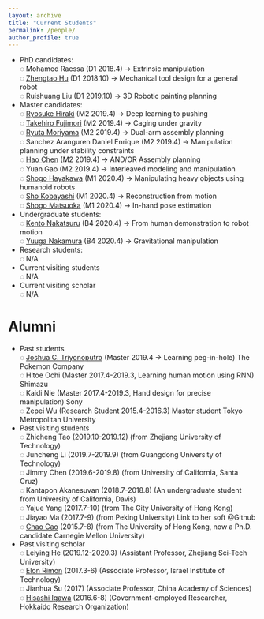 ```yaml
---
layout: archive
title: "Current Students"
permalink: /people/
author_profile: true
---
```

 * PhD candidates:\
    &#9676; Mohamed Raessa (D1 2018.4) -> Extrinsic manipulation\
    &#9676; [Zhengtao Hu](http://huzhengtao.work/) (D1 2018.10) -> Mechanical tool design for a general robot\
    &#9676; Ruishuang Liu (D1 2019.10) -> 3D Robotic painting planning
 * Master candidates:\
    &#9676; [Ryosuke Hiraki](http://www.hlab.sys.es.osaka-u.ac.jp/people/hiraki/) (M2 2019.4) -> Deep learning to pushing\
    &#9676; [Takehiro Fujimori](http://www.hlab.sys.es.osaka-u.ac.jp/people/fujimori/) (M2 2019.4) -> Caging under gravity\
    &#9676; [Ryuta Moriyama](http://www.hlab.sys.es.osaka-u.ac.jp/people/moriyama/) (M2 2019.4) -> Dual-arm assembly planning\
    &#9676; Sanchez Aranguren Daniel Enrique (M2 2019.4) -> Manipulation planning under stability constraints\
    &#9676; [Hao Chen](http://chenhao.info/#resume) (M2 2019.4) -> AND/OR Assembly planning\
    &#9676; Yuan Gao (M2 2019.4) -> Interleaved modeling and manipulation\
    &#9676; [Shogo Hayakawa](http://www.hlab.sys.es.osaka-u.ac.jp/people/hayakawa/) (M1 2020.4) -> Manipulating heavy objects using humanoid robots\
    &#9676; [Sho Kobayashi](http://www.hlab.sys.es.osaka-u.ac.jp/people/kobayashi/) (M1 2020.4) -> Reconstruction from motion\
    &#9676; [Shogo Matsuoka](http://www.hlab.sys.es.osaka-u.ac.jp/people/matsuoka/) (M1 2020.4) -> In-hand pose estimation
 * Undergraduate students:\
    &#9676; [Kento Nakatsuru](https://kentonakatsuru.github.io/my-portfolio/) (B4 2020.4) -> From human demonstration to robot motion\
    &#9676; [Yuuga Nakamura](https://yuuga744.github.io/homepage/) (B4 2020.4) -> Gravitational manipulation
 * Research students:\
    &#9676; N/A
 * Current visiting students\
    &#9676; N/A
 * Current visiting scholar\
    &#9676; N/A
    
Alumni
=====
 * Past students\
    &#9676; [Joshua C. Triyonoputro](http://www.hlab.sys.es.osaka-u.ac.jp/people/joshua/joshua.html) (Master 2019.4 -> Learning peg-in-hole) The Pokemon Company\
    &#9676; Hitoe Ochi (Master 2017.4-2019.3, Learning human motion using RNN) Shimazu\
    &#9676; Kaidi Nie (Master 2017.4-2019.3, Hand design for precise manipulation) Sony\
    &#9676; Zepei Wu (Research Student 2015.4-2016.3)   Master student Tokyo Metropolitan University
 * Past visiting students\
    &#9676; Zhicheng Tao (2019.10-2019.12) (from Zhejiang University of Technology)\
    &#9676; Juncheng Li (2019.7-2019.9) (from Guangdong University of Technology)\
    &#9676; Jimmy Chen (2019.6-2019.8) (from University of California, Santa Cruz)\
    &#9676; Kantapon Akanesuvan (2018.7-2018.8) (An undergraduate student from University of California, Davis)\
    &#9676; Yajue Yang (2017.7-10) (from The City University of Hong Kong)\
    &#9676; Jiayao Ma (2017.7-9) (from Peking University) Link to her soft @Github\
    &#9676; [Chao Cao](http://caochao.me/) (2015.7-8)  (from The University of Hong Kong, now a Ph.D. candidate Carnegie Mellon University)
 * Past visiting scholar\
    &#9676; Leiying He (2019.12-2020.3) (Assistant Professor, Zhejiang Sci-Tech University)\
    &#9676; [Elon Rimon](https://meeng.technion.ac.il/members/elon-rimon/) (2017.3-6)  (Associate Professor, Israel Institute of Technology)\
    &#9676; Jianhua Su (2017) (Associate Professor, China Academy of Sciences)\
    &#9676; [Hisashi Igawa](http://www2.hro.or.jp/rschr/rschr.php?epy_id=ggAXPXWwXcrJAzR) (2016.6-8) (Government-employed Researcher, Hokkaido Research Organization) 
